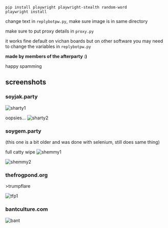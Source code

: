 ```
pip install playwright playwright-stealth random-word
playwright install
```

change text in `replybotpw.py`, make sure image is in same directory

make sure to put proxy details in `proxy.py`

it works fine default on vichan boards but on other software you may need to change the variables in `replybotpw.py`

**made by members of the afterparty :)**

happy spamming

## screenshots

### soyjak.party
![sharty1](https://files.catbox.moe/d0bch9.png)

oopsies...
![sharty2](https://files.catbox.moe/t36fl3.png)

### soygem.party
(this one is a bit older and was done with selenium, still does same thing)

full catty wipe
![shemmy1](https://files.catbox.moe/ct09g8.png)

![shemmy2](https://files.catbox.moe/yek7gb.png)

### thefrogpond.org
‎>trumpflare

![tfp1](https://files.catbox.moe/l53cui.png)

### bantculture.com

![bant](https://files.catbox.moe/tyo0rs.png)




